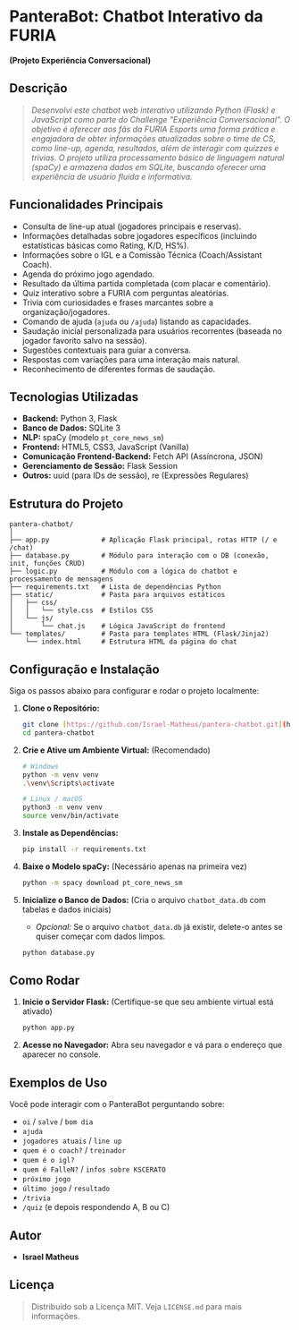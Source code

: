 # PanteraBot: Chatbot Interativo da FURIA

**(Projeto Experiência Conversacional)**

## Descrição

> *Desenvolvi este chatbot web interativo utilizando Python (Flask) e JavaScript como parte do Challenge "Experiência Conversacional". O objetivo é oferecer aos fãs da FURIA Esports uma forma prática e engajadora de obter informações atualizadas sobre o time de CS, como line-up, agenda, resultados, além de interagir com quizzes e trivias. O projeto utiliza processamento básico de linguagem natural (spaCy) e armazena dados em SQLite, buscando oferecer uma experiência de usuário fluida e informativa.*

## Funcionalidades Principais

* Consulta de line-up atual (jogadores principais e reservas).
* Informações detalhadas sobre jogadores específicos (incluindo estatísticas básicas como Rating, K/D, HS%).
* Informações sobre o IGL e a Comissão Técnica (Coach/Assistant Coach).
* Agenda do próximo jogo agendado.
* Resultado da última partida completada (com placar e comentário).
* Quiz interativo sobre a FURIA com perguntas aleatórias.
* Trivia com curiosidades e frases marcantes sobre a organização/jogadores.
* Comando de ajuda (`ajuda` ou `/ajuda`) listando as capacidades.
* Saudação inicial personalizada para usuários recorrentes (baseada no jogador favorito salvo na sessão).
* Sugestões contextuais para guiar a conversa.
* Respostas com variações para uma interação mais natural.
* Reconhecimento de diferentes formas de saudação.

## Tecnologias Utilizadas

* **Backend:** Python 3, Flask
* **Banco de Dados:** SQLite 3
* **NLP:** spaCy (modelo `pt_core_news_sm`)
* **Frontend:** HTML5, CSS3, JavaScript (Vanilla)
* **Comunicação Frontend-Backend:** Fetch API (Assíncrona, JSON)
* **Gerenciamento de Sessão:** Flask Session
* **Outros:** uuid (para IDs de sessão), re (Expressões Regulares)

## Estrutura do Projeto

```
pantera-chatbot/
│
├── app.py             # Aplicação Flask principal, rotas HTTP (/ e /chat)
├── database.py        # Módulo para interação com o DB (conexão, init, funções CRUD)
├── logic.py           # Módulo com a lógica do chatbot e processamento de mensagens
├── requirements.txt   # Lista de dependências Python
├── static/            # Pasta para arquivos estáticos
│   ├── css/
│   │   └── style.css  # Estilos CSS
│   └── js/
│       └── chat.js    # Lógica JavaScript do frontend
└── templates/         # Pasta para templates HTML (Flask/Jinja2)
    └── index.html     # Estrutura HTML da página do chat
```

## Configuração e Instalação

Siga os passos abaixo para configurar e rodar o projeto localmente:

1.  **Clone o Repositório:**
    ```bash
    git clone [https://github.com/Israel-Matheus/pantera-chatbot.git](https://github.com/Israel-Matheus/pantera-chatbot.git)
    cd pantera-chatbot
    ```
2.  **Crie e Ative um Ambiente Virtual:** (Recomendado)
    ```bash
    # Windows
    python -m venv venv
    .\venv\Scripts\activate

    # Linux / macOS
    python3 -m venv venv
    source venv/bin/activate
    ```
3.  **Instale as Dependências:**
    ```bash
    pip install -r requirements.txt
    ```

4.  **Baixe o Modelo spaCy:** (Necessário apenas na primeira vez)
    ```bash
    python -m spacy download pt_core_news_sm
    ```
5.  **Inicialize o Banco de Dados:** (Cria o arquivo `chatbot_data.db` com tabelas e dados iniciais)
    * *Opcional:* Se o arquivo `chatbot_data.db` já existir, delete-o antes se quiser começar com dados limpos.
    ```bash
    python database.py
    ```

## Como Rodar

1.  **Inicie o Servidor Flask:** (Certifique-se que seu ambiente virtual está ativado)
    ```bash
    python app.py
    ```
2.  **Acesse no Navegador:** Abra seu navegador e vá para o endereço que aparecer no console.

## Exemplos de Uso

Você pode interagir com o PanteraBot perguntando sobre:

* `oi` / `salve` / `bom dia`
* `ajuda`
* `jogadores atuais` / `line up`
* `quem é o coach?` / `treinador`
* `quem é o igl?`
* `quem é FalleN?` / `infos sobre KSCERATO`
* `próximo jogo`
* `último jogo` / `resultado`
* `/trivia`
* `/quiz` (e depois respondendo A, B ou C)

## Autor

* **Israel Matheus**

## Licença

> Distribuído sob a Licença MIT. Veja `LICENSE.md` para mais informações.
